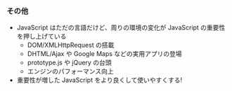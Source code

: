 ### その他

* JavaScript はただの言語だけど、周りの環境の変化が JavaScript の重要性を押し上げている
  - DOM/XMLHttpRequest の搭載
  - DHTML/Ajax や Google Maps などの実用アプリの登場
  - prototype.js や jQuery の台頭
  - エンジンのパフォーマンス向上
* 重要性が増した JavaScript をより良くして使いやすくする!
